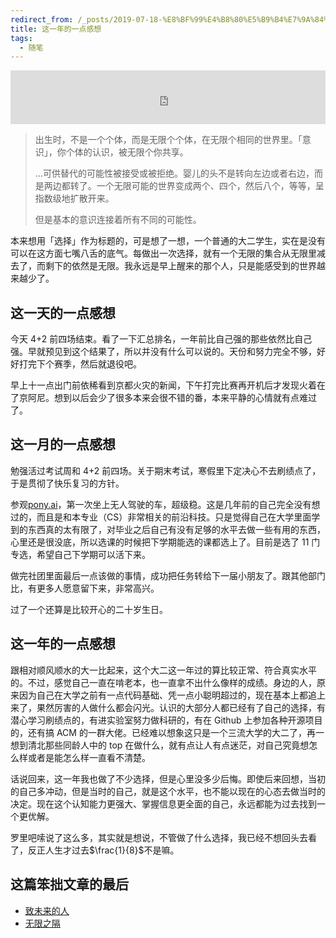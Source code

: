 ```yaml
---
redirect_from: /_posts/2019-07-18-%E8%BF%99%E4%B8%80%E5%B9%B4%E7%9A%84%E4%B8%80%E7%82%B9%E6%84%9F%E6%83%B3/
title: 这一年的一点感想
tags:
  - 随笔 
---
```


<iframe frameborder="no" border="0" marginwidth="0" marginheight="0" width=100% height=86 src="https://i.y.qq.com/n2/m/outchain/player/index.html?songid=213442596&songtype=0"></iframe>

> 出生时，不是一个个体，而是无限个个体，在无限个相同的世界里。「意识」，你个体的认识，被无限个你共享。
>
> …可供替代的可能性被接受或被拒绝。婴儿的头不是转向左边或者右边，而是两边都转了。一个无限可能的世界变成两个、四个，然后八个，等等，呈指数级地扩散开来。
>
> 但是基本的意识连接着所有不同的可能性。

本来想用「选择」作为标题的，可是想了一想，一个普通的大二学生，实在是没有可以在这方面七嘴八舌的底气。每做出一次选择，就有一个无限的集合从无限里减去了，而剩下的依然是无限。我永远是早上醒来的那个人，只是能感受到的世界越来越少了。

## 这一天的一点感想

今天 4+2 前四场结束。看了一下汇总排名，一年前比自己强的那些依然比自己强。早就预见到这个结果了，所以并没有什么可以说的。天份和努力完全不够，好好打完下个赛季，然后就退役吧。

早上十一点出门前依稀看到京都火灾的新闻，下午打完比赛再开机后才发现火着在了京阿尼。想到以后会少了很多本来会很不错的番，本来平静的心情就有点难过了。

## 这一月的一点感想

勉强活过考试周和 4+2 前四场。关于期末考试，寒假里下定决心不去刷绩点了，于是贯彻了快乐复习的方针。

参观[pony.ai](https://www.pony.ai/zh/)，第一次坐上无人驾驶的车，超级稳。这是几年前的自己完全没有想过的，而且是和本专业（CS）非常相关的前沿科技。只是觉得自己在大学里面学到的东西真的太有限了，对毕业之后自己有没有足够的水平去做一些有用的东西，心里还是很没底，所以选课的时候把下学期能选的课都选上了。目前是选了 11 门专选，希望自己下学期可以活下来。

做完社团里面最后一点该做的事情，成功把任务转给下一届小朋友了。跟其他部门比，有更多人愿意留下来，非常高兴。

过了一个还算是比较开心的二十岁生日。

## 这一年的一点感想

跟相对顺风顺水的大一比起来，这个大二这一年过的算比较正常、符合真实水平的。不过，感觉自己一直在啃老本，也一直拿不出什么像样的成绩。身边的人，原来因为自己在大学之前有一点代码基础、凭一点小聪明超过的，现在基本上都追上来了，果然厉害的人做什么都会闪光。认识的大部分人都已经有了自己的选择，有潜心学习刷绩点的，有进实验室努力做科研的，有在 Github 上参加各种开源项目的，还有搞 ACM 的一群大佬。已经难以想象这只是一个三流大学的大二了，再一想到清北那些同龄人中的 top 在做什么，就有点让人有点迷茫，对自己究竟想怎么样或者是能怎么样一直看不清楚。

话说回来，这一年我也做了不少选择，但是心里没多少后悔。即使后来回想，当初的自己多冲动，但是当时的自己，就是这个水平，也不能以现在的心态去做当时的决定。现在这个认知能力更强大、掌握信息更全面的自己，永远都能为过去找到一个更优解。

罗里吧嗦说了这么多，其实就是想说，不管做了什么选择，我已经不想回头去看了，反正人生才过去$\frac{1}{8}$不是嘛。

## 这篇笨拙文章的最后

- [致未来的人](https://i.y.qq.com/v8/playsong.html?songid=213442596&songtype=0)
- [无限之隔](https://www.99lib.net/article/11871.htm)
